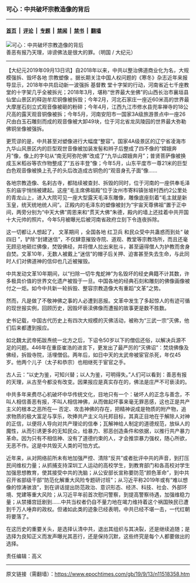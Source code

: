 ### 可心：中共破坏宗教造像的背后

---

#### [首页](../../../..?n11518358) &nbsp;|&nbsp; [评论](../../../../../epoch-comment?n11518358) &nbsp;|&nbsp; [专题](../../../../../epoch-special?n11518358) &nbsp;|&nbsp; [禁闻](../../../../../epoch-news?n11518358) &nbsp;|&nbsp; [禁书](../../../../../books?n11518358) &nbsp;|&nbsp; [翻墙](https://github.com/gfw-breaker/nogfw/blob/master/README.md?n11518358)


<div><img alt="可心：中共破坏宗教造像的背后" class="attachment-djy_600_400 size-djy_600_400 wp-post-image" src="https://i.epochtimes.com/assets/uploads/2010/04/1003161543211848-600x400.jpg"/>
<div class="caption">
 善恶有报乃天理，诽谤佛法是很大的罪。（明国 / 大纪元）
</div></div><hr/><div class="post_content" id="artbody" itemprop="articleBody">
 <!-- article content begin -->
 <p>
  【大纪元2019年09月13日讯】自2018年以来，中共以整治佛道商业化为名，大规模强拆、毁坏各地
  <ok href="https://www.epochtimes.com/gb/tag/%E5%AE%97%E6%95%99%E5%A1%91%E5%83%8F.html">
   宗教塑像
  </ok>
  。据长期关注中国人权问题的《寒冬》杂志近年来报导显示，2018年中共启动新一波强拆
  <ok href="https://www.epochtimes.com/gb/tag/%E5%9F%BA%E7%9D%A3%E6%95%99.html">
   基督教
  </ok>
  堂十字架的行动，河南省近七千座教堂的十字架几乎全被拆光；2018年3月，堪称“世界最大坐佛”的山西长治市襄垣县仙堂山景区的释迦牟尼铜像被拆毁；今年2月，河北石家庄一座近60米高的世界最大摩崖石刻立式观音像被砸的粉碎；今年4月，江西九江市修水县兜率禅寺的18公尺高的露天观音铜像被拆；今年5月，河南安阳市一国家3A级旅游景点中一座26尺由白玉石雕刻而成的观音像被大卸49块，位于河北省龙凤陵园的世界最大弥勒佛铜坐像被强拆。
 </p>
 <p>
  更荒谬的是，中共甚至对塑像进行大幅度“整容”。国家4A级景区的辽宁省凌海市九华山风景区内的巨型观世音像被加装发髻和辫子后整成了四不像的“嫦娥奔月”像，像上的字句从“南无阿弥陀佛”改成了“九华山嫦娥奔月”；普贤菩萨像被换成玉米稻谷等农作物整成了“五谷丰登”像；今年5月，山东平度市一尊21米的巨型白色观音像被换上孔子的头后改造成古铜色的“观音身孔子面”像……
 </p>
 <p>
  各地宗教造像、名刹古寺，都陆续被查封、拆毁的同时，位于河南的一座供奉毛泽东的庙宇悄悄被建起。这座“毛主席佛祖殿”位于汝州市寄料镇张坡村西约2公里处的青龙山上，进入大院可见一座大型露天毛泽东雕像，雕像底座刻着“毛主就是新玉皇，统天统地统人间”。正殿内的毛泽东的塑像被封为“宇宙天尊佛祖”置于正中间，两旁分别为“中天大佛”周恩来和“贯天大佛”朱德，殿内的墙上还挂着中共开国十大元帅的照片。今年5月被曝光后被河南省政府立刻下令连夜拆除。
 </p>
 <p>
  这一切都让人想起了，
  <ok href="https://www.epochtimes.com/gb/tag/%E6%96%87%E9%9D%A9%E6%9C%9F%E9%97%B4.html">
   文革期间
  </ok>
  ，全国各地
  <ok href="https://www.epochtimes.com/gb/tag/%E7%BA%A2%E5%8D%AB%E5%85%B5.html">
   红卫兵
  </ok>
  和民众受中共蛊惑而到处“
  <ok href="https://www.epochtimes.com/gb/tag/%E7%A0%B4%E5%9B%9B%E6%97%A7.html">
   破四旧
  </ok>
  ”，铲除“封建迷信”，不仅肆意摧毁寺院、道观、教堂等宗教场所，而且还毫无顾忌地砸烂佛像，焚毁佛经，并将僧人拉出来批斗，甚至逼得僧人为护教而舍身自焚。文革10年，无数人被戴上“迷信”的帽子后关押、迫害甚至失去生命，与此同时人们对佛道神的信仰也几近被摧毁。
 </p>
 <p>
  中共发动文革10年期间，以“扫除一切牛鬼蛇神”为名毁坏的经史典籍不计其数，许多极具价值的世界文化遗产被毁于一旦。中国各地的经典石刻和雕刻的佛像画像被付之一炬。如今中共新一轮拆毁、整容宗教造像大有重蹈“文革”之势。
 </p>
 <p>
  然而，凡是做了不敬神佛之事的人必遭到恶报。文革中发生了多起惊人的有迹可循的现世报实例，回顾历史，因毁坏亵渎佛像而遭报的故事更是数不胜数。
 </p>
 <p>
  史书记载，中国古代历史上有四次大规模的灭佛活动，被称为“三武一宗”灭佛，他们后来都遭到报应。
 </p>
 <p>
  如北魏太武帝拓跋焘统一北方之后，下诏令50岁以下的僧侣还俗，以解决兵源不足的问题。446年在重臣崔浩的进言下，更发出了最严厉的“灭佛诏”：焚烧佛像及佛经，拆毁寺院，活埋僧侣。两年后，如日中天的太武帝被宦官杀死，年仅45岁。他两个儿子（太子和恭宗）也相继死于宦官之手。
 </p>
 <p>
  古人云：“以史为鉴，可知兴替；以人为鉴，可明得失。”人们可以看到：善恶有报的天理，从古至今都没有改变。因果报应是真实存在的，佛法是庄严不可亵渎的。
 </p>
 <p>
  中共多年来费尽心机破坏中华传统文化，目地只有一个：破坏人的正念与善念，不叫人相信善恶有报，不叫人相信神佛，从而做起坏事来毫无罪恶感，这也正是共产主义的根本之恶所在— 否定、攻击神佛的存在，把精神说成是物质的附产物，追求物质的极大富足与享乐，吹捧共产主义乌托邦目标，其真正目地在于解除人对神的正信，以便将人导向对共产理论的信奉；瓦解神给人制定的道德规范，放纵人的魔性，从而引诱更多的无知民众，给暴力、邪恶创造条件和依据，以推行共产暴力革命。因为只有不相信神、没有了道德约束的人，才会推崇暴力强权，随心所欲，无恶不作。这是中共毁灭人类的可怕方式。
 </p>
 <p>
  近年来，从对网络前所未有地加强严控、清除“反共”或者批评中共的声音，到打压民间维权力量；从抓捕支持深圳工人运动的高校学生，到教育部门和各高校对学生加强思想教育，使其接受中共的洗脑；从公安部长宣称要防范“颜色革命”，到中共召开省部级干部“防范化解重大风险专题研讨班”；从习近平称2019年或有“难以想像的惊涛骇浪”，到在讲话提出防范政治、意识形态、经济、科技、社会、外部环境、党建等重大风险；从习近平年前首次慰问警察，到提高警察待遇，加强维稳力量；从禁播宫廷剧到……中共当权者仍自不量力地在竭力维持着这个祸国殃民已遭到千万人唾弃的政权。但诸如此类的迹象已经表明，中共已经不堪一击，一代红朝将要落了。
 </p>
 <p>
  在这历史的重要关头，是选择认清中共，退出其组织与其决裂，还是继续追随；是选择为良知正义而发声曝光其恶行，还是保持沉默，这些终究是每个人都要做出的选择。
 </p>
 <p>
  责任编辑：高义
 </p>
 <!-- article content end -->
 <div id="below_article_ad">
 </div>
</div>


---

原文链接（需翻墙）：https://www.epochtimes.com/gb/19/9/13/n11518358.htm